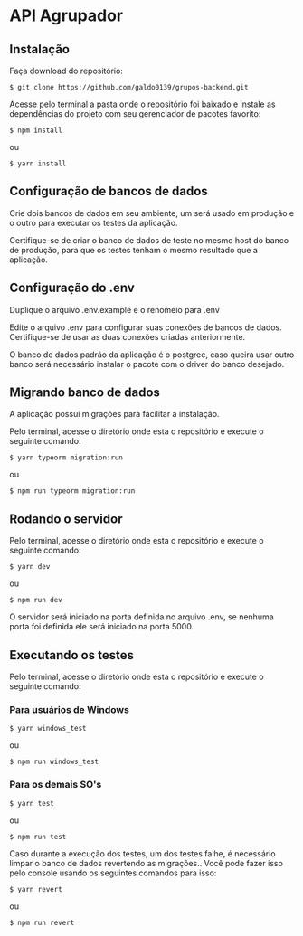 # API Agrupador

## Instalação

Faça download do repositório:

```
$ git clone https://github.com/galdo0139/grupos-backend.git
```

Acesse pelo terminal a pasta onde o repositório foi baixado e instale as dependências do projeto com seu gerenciador de pacotes favorito:
```
$ npm install
```
ou
```
$ yarn install
```



## Configuração de bancos de dados

Crie dois bancos de dados em seu ambiente, um será usado em produção e o outro para executar os testes da aplicação.

Certifique-se de criar o banco de dados de teste no mesmo host do banco de produção, para que os testes tenham o mesmo resultado que a aplicação. 



## Configuração do .env
  
Duplique o arquivo .env.example e o renomeio para .env

Edite o arquivo .env para configurar suas conexões de bancos de dados. Certifique-se de usar as duas conexões criadas anteriormente.

O banco de dados padrão da aplicação é o postgree, caso queira usar outro banco será necessário instalar o pacote com o driver do banco desejado.



## Migrando banco de dados

A aplicação possui migrações para facilitar a instalação.

Pelo terminal, acesse o diretório onde esta o repositório e execute o seguinte comando:

```
$ yarn typeorm migration:run
```

ou

```
$ npm run typeorm migration:run
```

## Rodando o servidor

Pelo terminal, acesse o diretório onde esta o repositório e execute o seguinte comando:

```
$ yarn dev
```

ou

```
$ npm run dev
```

O servidor será iniciado na porta definida no arquivo .env, se nenhuma porta foi definida ele será iniciado na porta 5000.

## Executando os testes

Pelo terminal, acesse o diretório onde esta o repositório e execute o seguinte comando:


### Para usuários de Windows
```
$ yarn windows_test
```

ou

```
$ npm run windows_test
```

### Para os demais SO's
```
$ yarn test
```

ou

```
$ npm run test
```

Caso durante a execução dos testes, um dos testes falhe, é necessário limpar o banco de dados revertendo as migrações.. Você pode fazer isso pelo console usando os seguintes comandos para isso:

```
$ yarn revert
```

ou

```
$ npm run revert